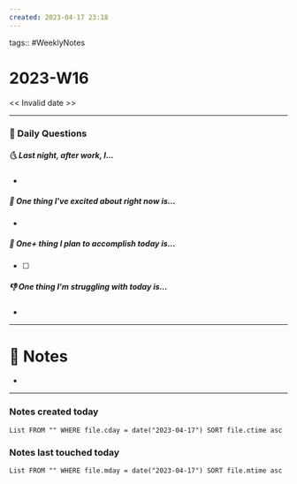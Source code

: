 ```yaml
---
created: 2023-04-17 23:18
---
```

tags:: #WeeklyNotes

# 2023-W16

<< Invalid date >>

---
### 📅 Daily Questions
##### 🌜 Last night, after work, I...
- 

##### 🙌 One thing I've excited about right now is...
- 

##### 🚀 One+ thing I plan to accomplish today is...
- [ ] 

##### 👎 One thing I'm struggling with today is...
- 

---
# 📝 Notes
- 

---
### Notes created today
```dataview
List FROM "" WHERE file.cday = date("2023-04-17") SORT file.ctime asc
```

### Notes last touched today
```dataview
List FROM "" WHERE file.mday = date("2023-04-17") SORT file.mtime asc
```